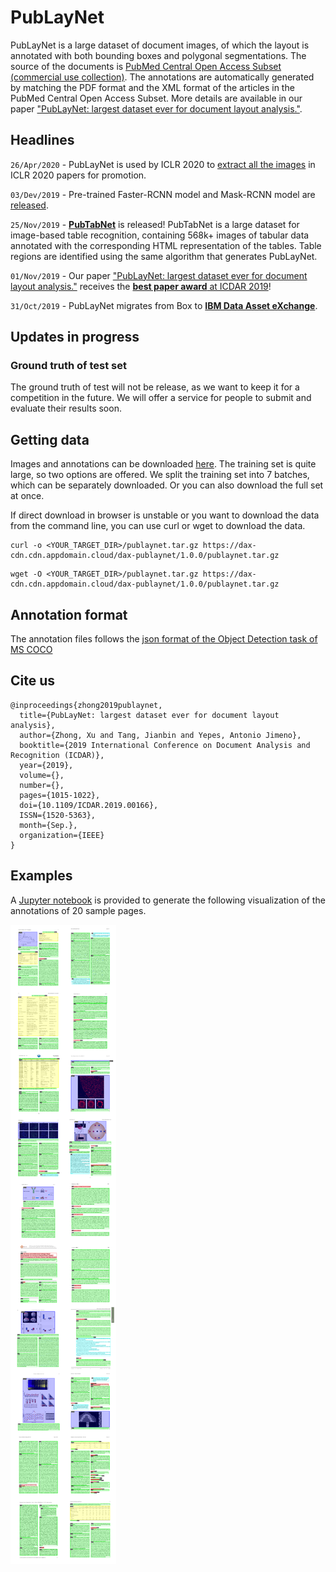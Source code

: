 # PubLayNet

PubLayNet is a large dataset of document images, of which the layout is annotated with both bounding boxes and polygonal segmentations. The source of the documents is [PubMed Central Open Access Subset (commercial use collection)](https://www.ncbi.nlm.nih.gov/pmc/tools/openftlist/). The annotations are automatically generated by matching the PDF format and the XML format of the articles in the PubMed Central Open Access Subset. More details are available in our paper ["PubLayNet: largest dataset ever for document layout analysis."](https://arxiv.org/abs/1908.07836).

## Headlines

`26/Apr/2020` - PubLayNet is used by ICLR 2020 to [extract all the images](https://twitter.com/srush_nlp/status/1253788694739386371) in ICLR 2020 papers for promotion.

`03/Dev/2019` - Pre-trained Faster-RCNN model and Mask-RCNN model are [released](pre-trained-models).

`25/Nov/2019` - [**PubTabNet**](https://github.com/ibm-aur-nlp/PubTabNet) is released! PubTabNet is a large dataset for image-based table recognition, containing 568k+ images of tabular data annotated with the corresponding HTML representation of the tables. Table regions are identified using the same algorithm that generates PubLayNet.

`01/Nov/2019` - Our paper ["PubLayNet: largest dataset ever for document layout analysis."](https://arxiv.org/abs/1908.07836) receives the [**best paper award** at ICDAR 2019](http://icdar2019.org/award/)!

`31/Oct/2019` - PubLayNet migrates from Box to [**IBM Data Asset eXchange**](https://developer.ibm.com/exchanges/data/all/publaynet/).

## Updates in progress

### Ground truth of test set

The ground truth of test will not be release, as we want to keep it for a competition in the future. We will offer a service for people to submit and evaluate their results soon.

## Getting data

Images and annotations can be downloaded [here](https://developer.ibm.com/exchanges/data/all/publaynet/). The training set is quite large, so two options are offered. We split the training set into 7 batches, which can be separately downloaded. Or you can also download the full set at once.

If direct download in browser is unstable or you want to download the data from the command line, you can use curl or wget to download the data.

```
curl -o <YOUR_TARGET_DIR>/publaynet.tar.gz https://dax-cdn.cdn.appdomain.cloud/dax-publaynet/1.0.0/publaynet.tar.gz
```

```
wget -O <YOUR_TARGET_DIR>/publaynet.tar.gz https://dax-cdn.cdn.appdomain.cloud/dax-publaynet/1.0.0/publaynet.tar.gz
```

## Annotation format

The annotation files follows the [json format of the Object Detection task of MS COCO](http://cocodataset.org/#format-data)

## Cite us

```
@inproceedings{zhong2019publaynet,
  title={PubLayNet: largest dataset ever for document layout analysis},
  author={Zhong, Xu and Tang, Jianbin and Yepes, Antonio Jimeno},
  booktitle={2019 International Conference on Document Analysis and Recognition (ICDAR)},
  year={2019},
  volume={},
  number={},
  pages={1015-1022},
  doi={10.1109/ICDAR.2019.00166},
  ISSN={1520-5363},
  month={Sep.},
  organization={IEEE}
}
```

## Examples

A [Jupyter notebook](./explore_PubLayNet_dataset.ipynb) is provided to generate the following visualization of the annotations of 20 sample pages.

![alt text](./examples/annotations.png "Annotations of 20 sample pages")

